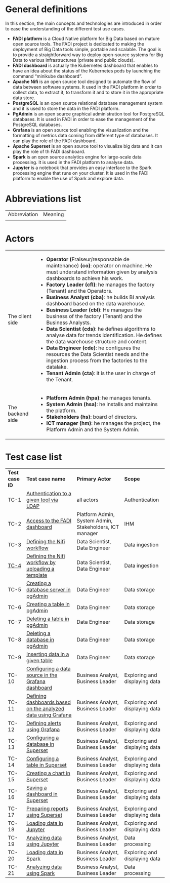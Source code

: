 # General definitions

In this section, the main concepts and technologies are introduced in order to ease the understanding of the different test use cases.



*   **FADI platform** is a Cloud Native platform for Big Data based on mature open source tools. The FADI project is dedicated to making the deployment of Big Data tools simple, portable and scalable. The goal is to provide a straightforward way to deploy open-source systems for Big Data to various infrastructures (private and public clouds). 
*   **FADI dashboard** is actually the Kubernetes dashboard that enables to have an idea about the status of the Kubernetes pods by launching the command “minikube dashboard”.
*   **Apache Nifi** is an open source tool designed to automate the flow of data between software systems. It used in the FADI platform in order to collect data, to extract it, to transform it and to store it in the appropriate data store. 
*   **PostgreSQL** is an open source relational database management system and it is used to store the data in the FADI platform. 
*   **PgAdmin** is an open source graphical administration tool for PostgreSQL databases. It is used in FADI in order to ease the management of the PostgreSQL databases.
*   **Grafana** is an open source tool enabling the visualization and the formatting of metrics data coming from different type of databases. It can play the role of the FADI dashboard.
*   **Apache Superset** is an open source tool to visualize big data and it can play the role of th FADI dashboard.
*   **Spark** is an open source analytics engine for large-scale data processing. It is used in the FADI platform to analyse data.
*   **Jupyter** is a notebook  that provides an easy interface to the Spark processing engine that runs on your cluster. It is used in the FADI platform to enable the use of Spark and explore data.


# Abbreviations list


<table>
  <tr>
   <td>Abbreviation
   </td>
   <td>Meaning
   </td>
  </tr>
  <tr>
   <td>
   </td>
   <td>
   </td>
  </tr>
</table>



# Actors


<table>
  <tr>
   <td>The client side
   </td>
   <td>
<ul>

<li><strong>Operator (</strong>Fraiseur/responsable de maintenance)<strong> (co)</strong>: operator on machine. He must understand information given by analysis dashboards to achieve his work.

<li><strong>Factory Leader (cfl)</strong>:<strong> </strong>he manages the factory (Tenant) and the Operators.

<li><strong>Business Analyst (cba)</strong>: he builds BI analysis dashboard based on the data warehouse.

<li><strong>Business Leader (cbl)</strong>: He manages the business of the factory (Tenant) and the Business Analysts.

<li><strong>Data Scientist (cds)</strong>: he defines algorithms to analyse data for trends identification. He defines the data warehouse structure and content.

<li><strong>Data Engineer (cde)</strong>: he configures the resources the Data Scientist needs and the ingestion process from the factories to the datalake.

<li><strong>Tenant Admin (cta)</strong>: it is the user in charge of the Tenant.
</li>
</ul>
   </td>
  </tr>
  <tr>
   <td>The backend side
   </td>
   <td>
<ul>

<li><strong>Platform Admin (hpa)</strong>: he manages tenants.

<li><strong>System Admin (hsa)</strong>: he installs and maintains the platform.

<li><strong>Stakeholders (hs)</strong>: board of directors.

<li><strong>ICT manager (hm)</strong>: he manages the project, the Platform Admin and the System Admin.
</li>
</ul>
   </td>
  </tr>
</table>



# Test case list


<table>
  <tr>
   <td><strong>Test case ID</strong>
   </td>
   <td><strong>Test case name</strong>
   </td>
   <td><strong>Primary Actor</strong>
   </td>
   <td><strong>Scope</strong>
   </td>
  </tr>
  <tr>
   <td>TC-1
   </td>
   <td><a href="./cockburns/TC-1.md">Authentication to a given tool via LDAP</a>
   </td>
   <td>all actors
   </td>
   <td>Authentication
   </td>
  </tr>
  <tr>
   <td>TC-2
   </td>
    <td><a href="./cockburns/TC-2.md">Access to the FADI dashboard</a>
   </td>
   <td>Platform Admin, System Admin, Stakeholders, ICT manager
   </td>
   <td>IHM
   </td>
  </tr>
  <tr>
   <td>TC-3
   </td>
    <td><a href="./cockburns/TC-3.md">Defining the Nifi workflow</a>
   </td>
   <td>Data Scientist, Data Engineer
   </td>
   <td>Data ingestion
   </td>
  </tr>
  <tr>
   <td><a href="https://github.com/cetic/fadi/blob/feature/tests/tests/__tests__/1-nifi.test.js" title="TC-4">TC-4</a>
   </td>
    <td><a href="./cockburns/TC-4.md">Defining the Nifi workflow by uploading a template</a>
   </td>
   <td>Data Scientist, Data Engineer
   </td>
   <td>Data ingestion
   </td>
  </tr>
  <tr>
   <td>TC-5
   </td>
    <td><a href="./cockburns/TC-5.md">Creating a database server in pgAdmin</a>
   </td>
   <td>Data Engineer
   </td>
   <td>Data storage
   </td>
  </tr>
  <tr>
   <td>TC-6
   </td>
    <td><a href="./cockburns/TC-6.md">Creating a table in pgAdmin</a>
   </td>
   <td>Data Engineer
   </td>
   <td>Data storage
   </td>
  </tr>
  <tr>
   <td>TC-7
   </td>
    <td><a href="./cockburns/TC-7.md">Deleting a table in pgAdmin</a>
   </td>
   <td>Data Engineer
   </td>
   <td>Data storage
   </td>
  </tr>
  <tr>
   <td>TC-8
   </td>
    <td><a href="./cockburns/TC-8.md">Deleting a database in pgAdmin</a>
   </td>
   <td>Data Engineer
   </td>
   <td>Data storage
   </td>
  </tr>
  <tr>
   <td>TC-9
   </td>
    <td><a href="./cockburns/TC-9.md">Inserting data in a given table</a>
   </td>
   <td>Data Engineer
   </td>
   <td>Data storage
   </td>
  </tr>
  <tr>
   <td>TC-10
   </td>
    <td><a href="./cockburns/TC-10.md">Configuring a data source in the Grafana dashboard</a>
   </td>
   <td>Business Analyst, Business Leader
   </td>
   <td>Exploring and  displaying data
   </td>
  </tr>
  <tr>
   <td>TC-11
   </td>
   <td><a href="./cockburns/TC-11.md">Defining dashboards based on the analyzed data using Grafana</a>
   </td>
   <td>Business Analyst, Business Leader
   </td>
   <td>Exploring and  displaying data
   </td>
  </tr>
  <tr>
   <td>TC-12
   </td>
    <td><a href="./cockburns/TC-12.md">Defining alerts using Grafana</a>
   </td>
   <td>Business Analyst, Business Leader
   </td>
   <td>Exploring and  displaying data
   </td>
  </tr>
  <tr>
   <td>TC-13
   </td>
    <td><a href="./cockburns/TC-13.md">Configuring a database in Superset</a>
   </td>
   <td>Business Analyst, Business Leader
   </td>
   <td>Exploring and  displaying data
   </td>
  </tr>
  <tr>
   <td>TC-14
   </td>
    <td><a href="./cockburns/TC-14.md">Configuring a table in Superset</a>
   </td>
   <td>Business Analyst, Business Leader
   </td>
   <td>Exploring and  displaying data
   </td>
  </tr>
  <tr>
   <td>TC-15
   </td>
    <td><a href="./cockburns/TC-15.md">Creating a chart in Superset</a>
   </td>
   <td>Business Analyst, Business Leader
   </td>
   <td>Exploring and  displaying data
   </td>
  </tr>
  <tr>
   <td>TC-16
   </td>
    <td><a href="./cockburns/TC-16.md">Saving a dashboard in Superset</a>
   </td>
   <td>Business Analyst, Business Leader
   </td>
   <td>Exploring and  displaying data
   </td>
  </tr>
  <tr>
   <td>TC-17
   </td>
    <td><a href="./cockburns/TC-17.md">Preparing reports using Superset</a>
   </td>
   <td>Business Analyst, Business Leader
   </td>
   <td>Exploring and  displaying data
   </td>
  </tr>
  <tr>
   <td>TC-18
   </td>
    <td><a href="./cockburns/TC-18.md">Loading data in Jupyter</a>
   </td>
   <td>Business Analyst, Business Leader
   </td>
   <td>Exploring and  displaying data
   </td>
  </tr>
  <tr>
   <td>TC-19
   </td>
    <td><a href="./cockburns/TC-19.md">Analyzing data using Jupyter</a>
   </td>
   <td>Business Analyst, Business Leader
   </td>
   <td>Data processing
   </td>
  </tr>
  <tr>
   <td>TC-20
   </td>
    <td><a href="./cockburns/TC-20.md">Loading data in Spark</a>
   </td>
   <td>Business Analyst, Business Leader
   </td>
   <td>Exploring and  displaying data
   </td>
  </tr>
  <tr>
   <td>TC-21
   </td>
    <td><a href="./cockburns/TC-21.md">Analyzing data using Spark</a>
   </td>
   <td>Business Analyst, Business Leader
   </td>
   <td>Data processing
   </td>
  </tr>
</table>
